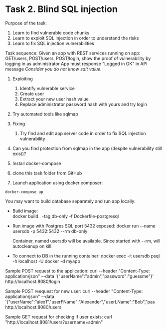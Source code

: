 
# Task 2. Blind SQL injection

Purpose of the task:
1. Learn to find vulnerable code chunks
1. Learn to exploit SQL injection in order to understand the risks
1. Learn to fix SQL injection vulnerabilities

Task sequence:
Given an app with REST services running on app: GET/users, POST/users, POST/login, show the proof of vulnerability by logging in as administrator
App must response "Logged in OK" in API message 
*Consider you do not know salt value.*

1. Exploiting
   1. Identify vulnerable service
   1. Create user
   1. Extract your new user hash value
   1. Replace administrator password hash with yours and try login
1. Try automated tools like sqlmap
1. Fixing
   1. Try find and edit app server code in order to fix SQL injection vulnerability
1. Can you find protection from sqlmap in the app (despite vulnerability still exist)?


1. Install docker-compose
1. clone this task folder from GitHub
1. Launch application using docker composer: 
  ```
  docker-compose up
  ```



You may want to build database separately and run app locally:
* Build image:  
  docker build . -tag db-only -f Dockerfile-postgresql 
* Run image with Postgres SQL port 5432 exposed:
  docker run --name usersdb  -p 5432:5432 --rm db-only

  Container, named usersdb will be available. Since started with --rm, will autocleanup on kill

* To connect to DB in the running container:
  docker exec -it usersdb psql -h localhost -U docker -d myapp




Sample POST request to the application:
curl --header "Content-Type: application/json" --data '{"userName":"admin","password":"guessme"}' http://localhost:8080/login

Sample POST reequest for new user:
curl --header "Content-Type: application/json" --data '{"userName":"alex1","userFName":"Alexander","userLName":"Bob","pas http://localhost:8080/users

Sample GET request for checking if user exists:
curl "http://localhost:8081/users?username=admin"

